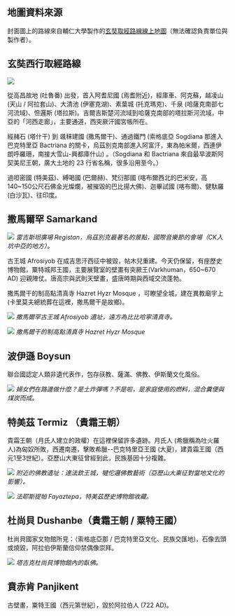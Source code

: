 ---
---
## 地圖資料來源

封面圖上的路線來自輔仁大學製作的[玄奘取經路線線上地圖](http://maps.fiu.edu/xuanzang)（無法確認負責單位與製作者）。

## 玄奘西行取經路線

![](https://imgur.com/nTMbDGn.jpg)

從高昌故地 (吐魯番) 出發，首入阿耆尼國 (焉耆附近)，經庫車、阿克蘇，越凌山 (天山 / 阿拉套山)、大清池 (伊塞克湖)、素葉城 (托克瑪克)、千泉 (哈薩克南部七河流域)、怛邏斯 (塔拉斯)。吉爾吉斯楚河流域到哈薩克南部的塔拉斯河流域，中亞的「河西走廊」，主要通道，西突厥汗國宮帳所在。

經赭石 (塔什干) 到 颯秣建國 (撒馬爾干)、通過鐵門 (索格底亞 Sogdiana 那進入巴克特里亞 Bactriana 的關卡，烏茲別克南部進入阿富汗，東為帕米爾，西連伊朗呼羅珊，南接大雪山-興都庫什山) 。（Sogdiana 和 Bactriana 來自最早波斯阿契美尼王朝，廣大土地的 23 行省名稱，很多沿用至今。）

過呾密國 (特美茲)、縛喝國 (巴爾赫)、梵衍那國 (喀布爾西北的巴米安，高140~150公尺石佛金光燦爛，被摧毀的巴比揚大佛)、迦畢試國 (喀布爾)、健馱羅 (白沙瓦)、往印度。

## 撒馬爾罕 Samarkand

![](https://imgur.com/8MdYG3d.jpg)
*雷吉斯坦廣場 Registan，烏茲別克最著名的景點，國際音樂節的會場（CK入坑中亞的地方）。*

古王城 Afrosiyob 在成吉思汗西征中被毀，帖木兒重建。今天仍保留，有座歷史博物館，粟特城邦王國，主要展覽室的壁畫有突厥王(Varkhuman，650~670 AD) 迎親陣仗。唐高宗與武則天壁畫，盛唐時期與西域交流蓬勃。

撒馬爾干的制高點清真寺 Hazret Hyzr Mosque ，可瞭望全城，建在異教廟宇上 (卡里莫夫總統葬在這裡，撒馬爾干是故鄉)。

![](https://imgur.com/8hbLri0.jpg)
*撒馬爾罕古王城 Afrosiyob 遺址，遠方為比比哈寧清真寺。*

![](https://imgur.com/W7fMLPE.jpg)
*撒馬爾干的制高點清真寺 Hazret Hyzr Mosque*

## 波伊遜 Boysun

聯合國認定人類非遺代表作，包存祆教、薩滿、佛教、伊斯蘭文化風俗。

![](https://imgur.com/gT3JhBn.jpg)
*婦女們在路邊做什麼？是土炸彈嗎？不是啦，是家庭使用的燃料，混合糞便與煤炭而成。*

## 特美茲 Termiz （貴霜王朝）

貴霜王朝（月氏人建立的政權）在這裡保留許多遺跡。月氏人 (希臘稱為吐火羅人)為匈奴所敗，西遷南遷，擊敗希臘--巴克特里亞王國 (大夏)，建貴霜王國（西元1至3世紀）。亞歷山大東征曾經到此，民族基因十分複雜。

![](https://imgur.com/2vI7Tfr.jpg)
*附近的佛教遺址：達法欽王城，犍佗邏佛教藝術（亞歷山大東征對當地文化的影響）。*

![](https://imgur.com/2rgh0Ou.jpg)
*法耶斯提帕 Fayaztepa，特美茲歷史博物館收藏。*

## 杜尚貝 Dushanbe（貴霜王朝 / 粟特王國）

杜尚貝國家文物館所見：（索格底亞那 / 巴克特里亞文化、民族交匯地)，石像去頭或燒毀，阿拉伯伊斯蘭信仰禁偶像崇拜。

![](https://imgur.com/6L3AiGn.jpg)
*塔吉克杜尚貝博物館內的臥佛。*

## 賁赤肯 Panjikent

古壁畫，粟特王國（西元第世紀），毀於阿拉伯人 (722 AD)。